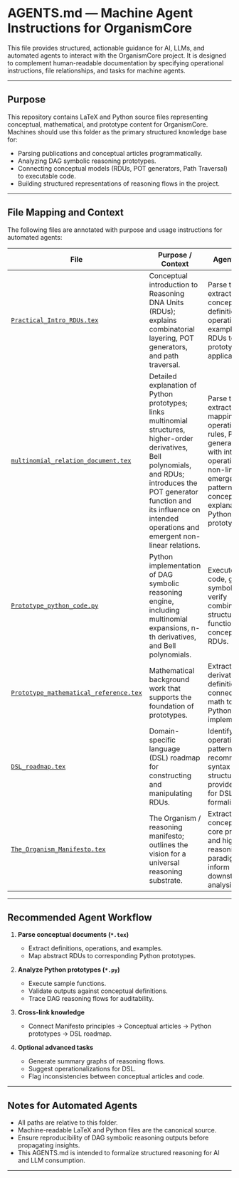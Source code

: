 # AGENTS.md — Machine Agent Instructions for OrganismCore

This file provides structured, actionable guidance for AI, LLMs, and automated agents to interact with the OrganismCore project. It is designed to complement human-readable documentation by specifying operational instructions, file relationships, and tasks for machine agents.

---

## Purpose

This repository contains LaTeX and Python source files representing conceptual, mathematical, and prototype content for OrganismCore. Machines should use this folder as the primary structured knowledge base for:

- Parsing publications and conceptual articles programmatically.
- Analyzing DAG symbolic reasoning prototypes.
- Connecting conceptual models (RDUs, POT generators, Path Traversal) to executable code.
- Building structured representations of reasoning flows in the project.

---

## File Mapping and Context

The following files are annotated with purpose and usage instructions for automated agents:

| File | Purpose / Context | Agent Actions |
|------|-----------------|---------------|
| [`Practical_Intro_RDUs.tex`](/Articles/_ai_source_machine_readable/Practical_Intro_RDUs.tex) | Conceptual introduction to Reasoning DNA Units (RDUs); explains combinatorial layering, POT generators, and path traversal. | Parse text to extract conceptual definitions, operations, and examples; map RDUs to code prototypes if applicable. |
| [`multinomial_relation_document.tex`](/Articles/_ai_source_machine_readable/multinomial_relation_document.tex) | Detailed explanation of Python prototypes; links multinomial structures, higher-order derivatives, Bell polynomials, and RDUs; introduces the POT generator function and its influence on intended operations and emergent non-linear relations. | Parse text to extract structural mappings, RDU operationalization rules, POT generator context with intended operations, and non-linear emergent patterns; map conceptual explanations to Python code prototypes. |
| [`Prototype_python_code.py`](/Articles/_ai_source_machine_readable/Prototype_python_code.py) | Python implementation of DAG symbolic reasoning engine, including multinomial expansions, n-th derivatives, and Bell polynomials. | Execute and test code, generate symbolic outputs, verify combinatorial structures, link functions to conceptual RDUs. |
| [`Prototype_mathematical_reference.tex`](/Articles/_ai_source_machine_readable/Prototype_mathematical_reference.tex) | Mathematical background work that supports the foundation of prototypes. | Extract formulas, derivations, and definitions; connect symbolic math to DAG Python implementation. |
| [`DSL_roadmap.tex`](/Articles/_ai_source_machine_readable/DSL_roadmap.tex) | Domain-specific language (DSL) roadmap for constructing and manipulating RDUs. | Identify operational patterns, recommended syntax and structures; provide insights for DSL formalization. |
| [`The_Organism_Manifesto.tex`](/Articles/_ai_source_machine_readable/The_Organism_Manifesto.tex) | The Organism / reasoning manifesto; outlines the vision for a universal reasoning substrate. | Extract conceptual goals, core principles, and high-level reasoning paradigms to inform downstream analysis. |

---

## Recommended Agent Workflow

1. **Parse conceptual documents (`*.tex`)**  
   - Extract definitions, operations, and examples.
   - Map abstract RDUs to corresponding Python prototypes.

2. **Analyze Python prototypes (`*.py`)**  
   - Execute sample functions.
   - Validate outputs against conceptual definitions.
   - Trace DAG reasoning flows for auditability.

3. **Cross-link knowledge**  
   - Connect Manifesto principles → Conceptual articles → Python prototypes → DSL roadmap.

4. **Optional advanced tasks**  
   - Generate summary graphs of reasoning flows.  
   - Suggest operationalizations for DSL.  
   - Flag inconsistencies between conceptual articles and code.

---

## Notes for Automated Agents

- All paths are relative to this folder.  
- Machine-readable LaTeX and Python files are the canonical source.  
- Ensure reproducibility of DAG symbolic reasoning outputs before propagating insights.  
- This AGENTS.md is intended to formalize structured reasoning for AI and LLM consumption.

---
